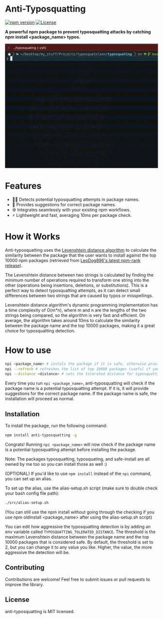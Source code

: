 # Anti-Typosquatting

[![npm version](https://img.shields.io/npm/v/anti-typosquatting.svg)](https://www.npmjs.com/package/anti-typosquatting)
[![License](https://img.shields.io/badge/license-MIT-blue.svg)](https://github.com/your-username/anti-typosquatting/blob/main/LICENSE)

**A powerful npm package to prevent typosquatting attacks by catching npm install <package_name> typos.**

![Example](src/examples/typo.gif)

# Features

- 🕵️‍♀️ Detects potential typosquatting attempts in package names.
- 🧪 Provides suggestions for correct package names.
- ⚙️ Integrates seamlessly with your existing npm workflows.
- ⚡️ Lightweight and fast, averaging 10ms per package check.

# How it Works
Anti-typosquatting uses the [Levenshtein distance algorithm](https://en.wikipedia.org/wiki/Levenshtein_distance) to calculate the similarity between the package that the user wants to install against the top 10000 npm packages (retrieved from [LeoDog896's latest npm-rank release](https://github.com/LeoDog896/npm-rank)).

The Levenshtein distance between two strings is calculated by finding the minimum number of operations required to transform one string into the other (operations being insertions, deletions, or substitutions). This is a perfect way to detect typosquatting attempts, as it can detect small differences between two strings that are caused by typos or misspellings.

Levenshtein distance algorithm's dynamic programming implementation has a time complexity of O(m*n), where m and n are the lengths of the two strings being compared, so the algorithm is very fast and efficient. On average, the algorithm takes around 10ms to calculate the similarity between the package name and the top 10000 packages, making it a great choice for typosquatting detection.

# How to use
```bash
npi <package_name> # instals the package if it is safe, otherwise provides suggestions for the correct package name
npi --refresh # refreshes the list of top 10000 packages (useful if you want to force-update the list)
npi --distance <distance> # sets the tolerated distance for typosquatting detection (default is 2) # alternatively, you can set your env variable TYPOSQUATTING_TOLERATED_DISTANCE to the desired value
```

Every time you run `npi <package_name>`, anti-typosquatting will check if the package name is a potential typosquatting attempt. If it is, it will provide suggestions for the correct package name. If the package name is safe, the installation will proceed as normal.

## Installation

To install the package, run the following command:

```bash
npm install anti-typosquatting -g
```

Congrats! Running `npi <package_name>` will now check if the package name is a potential typosquatting attempt before installing the package.

Note: The packages typosquatting, typosquating, and safe-install are all owned by me too so you can install those as well :)

(OPTIONAL)
If you'd like to use `npm install` instead of the `npi` command, you can set up an alias.

To set up the alias, use the alias-setup.sh script (make sure to double check your bash config file path):

```bash
./src/alias-setup.sh
```

(You can still use the npm install without going through the checking if you use npm oldinstall <package_name> after using the alias-setup.sh script)

You can edit how aggressive the typosquatting detection is by adding an env variable called `TYPOSQUATTING_TOLERATED_DISTANCE`. The threshold is the maximum Levenshtein distance between the package name and the top 10000 packages that is considered safe. By default, the threshold is set to 2, but you can change it to any value you like. Higher, the value, the more aggressive the detection will be.


## Contributing
Contributions are welcome! Feel free to submit issues or pull requests to improve the library.

## License
anti-typosquatting is MIT licensed.

